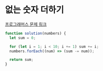 # 없는 숫자 더하기

[프로그래머스 문제 링크](https://programmers.co.kr/learn/courses/30/lessons/86051)

```javascript
function solution(numbers) {
  let sum = 0;

  for (let i = 1; i < 10; i += 1) sum += i;
  numbers.forEach((num) => (sum -= num));

  return sum;
}
```
